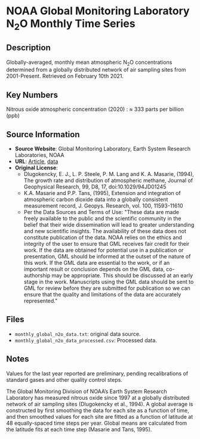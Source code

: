 
# NOAA Global Monitoring Laboratory N<sub>2</sub>O Monthly Time Series

## Description
Globally-averaged, monthly mean atmospheric N<sub>2</sub>O concentrations determined from a globally distributed network of air sampling sites from 2001-Present. Retrieved on February 10th 2021.

## Key Numbers
Nitrous oxide atmospheric concentration (2020) : ≈ 333 parts per billion (ppb)

## Source Information
* **Source Website**: Global Monitoring Laboratory, Earth System Research Laboratories, NOAA
* **URL**: [Article](https://agupubs.onlinelibrary.wiley.com/doi/abs/10.1029/94JD01245), [data](https://www.esrl.noaa.gov/gmd/ccgg/trends_n2o/)
* **Original License**:
  - Dlugokencky, E. J., L. P. Steele, P. M. Lang and K. A. Masarie, (1994), The growth rate and distribution of atmospheric methane, Journal of Geophysical Research, 99, D8, 17, doi:10.1029/94JD01245
  - K.A. Masarie and P.P. Tans, (1995), Extension and integration of atmospheric carbon dioxide data into a globally consistent measurement record, J. Geopys. Research, vol. 100, 11593-11610
  - Per the Data Sources and Terms of Use: "These data are made freely available to the public and the scientific community in the belief that their wide dissemination will lead to greater understanding and new scientific insights. The availability of these data does not constitute publication of the data.  NOAA relies on the ethics and integrity of the user to ensure that GML receives fair credit for their work.  If the data are obtained for potential use in a publication or presentation, GML should be informed at the outset of the nature of this work. If the GML data are essential to the work, or if an important result or conclusion depends on the GML data, co-authorship may be appropriate.  This should be discussed at an early stage in the work.  Manuscripts using the GML data should be sent to GML for review before they are submitted for publication so we can ensure that the quality and limitations of the data are accurately represented."

## Files
* `monthly_global_n2o_data.txt`: original data source. 
* `monthly_global_n2o_data_processed.csv`: Processed data.

## Notes
Values for the last year reported are preliminary, pending recalibrations of standard gases and other quality control steps. 

The Global Monitoring Division of NOAA’s Earth System Research Laboratory has measured nitrous oxide since 1997 at a globally distributed network of air sampling sites (Dlugokencky et al., 1994). A global average is constructed by first smoothing the data for each site as a function of time, and then smoothed values for each site are fitted as a function of latitude at 48 equally-spaced time steps per year. Global means are calculated from the latitude fits at each time step (Masarie and Tans, 1995).


